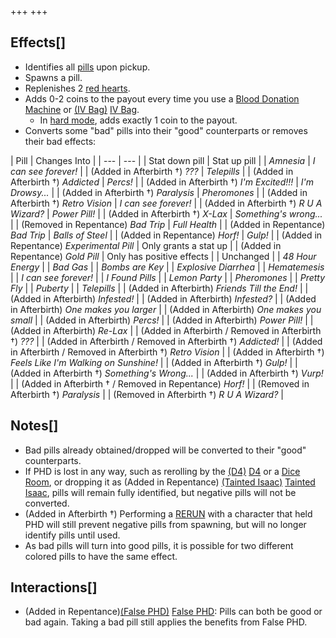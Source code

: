 +++
+++

Effects[]
---------


* Identifies all [pills](/wiki/Pills "Pills") upon pickup.
* Spawns a pill.
* Replenishes 2 [red hearts](/wiki/Health#Red_Heart_Containers "Health").
* Adds 0-2 coins to the payout every time you use a [Blood Donation Machine](/wiki/Blood_Donation_Machine "Blood Donation Machine") or [(IV Bag)](/wiki/IV_Bag "IV Bag") [IV Bag](/wiki/IV_Bag "IV Bag").
	+ In [hard mode](/wiki/Hard_mode "Hard mode"), adds exactly 1 coin to the payout.
* Converts some "bad" pills into their "good" counterparts or removes their bad effects:




| Pill | Changes Into
 |
| --- | --- |
| Stat down pill
 | Stat up pill
 |
| *Amnesia* | *I can see forever!* |
| (Added in Afterbirth †) *???* | *Telepills* |
| (Added in Afterbirth †) *Addicted* | *Percs!* |
| (Added in Afterbirth †) *I'm Excited!!!* | *I'm Drowsy...* |
| (Added in Afterbirth †) *Paralysis* | *Pheromones* |
| (Added in Afterbirth †) *Retro Vision* | *I can see forever!* |
| (Added in Afterbirth †) *R U A Wizard?* | *Power Pill!* |
| (Added in Afterbirth †) *X-Lax* | *Something's wrong...* |
| (Removed in Repentance) *Bad Trip* | *Full Health* |
| (Added in Repentance) *Bad Trip* | *Balls of Steel* |
| (Added in Repentance) *Horf!* | *Gulp!* |
| (Added in Repentance) *Experimental Pill* | Only grants a stat up
 |
| (Added in Repentance) *Gold Pill* | Only has positive effects
 |
| Unchanged
 |
| *48 Hour Energy* |
| *Bad Gas* |
| *Bombs are Key* |
| *Explosive Diarrhea* |
| *Hematemesis* |
| *I can see forever!* |
| *I Found Pills* |
| *Lemon Party* |
| *Pheromones* |
| *Pretty Fly* |
| *Puberty* |
| *Telepills* |
| (Added in Afterbirth) *Friends Till the End!* |
| (Added in Afterbirth) *Infested!* |
| (Added in Afterbirth) *Infested?* |
| (Added in Afterbirth) *One makes you larger* |
| (Added in Afterbirth) *One makes you small* |
| (Added in Afterbirth) *Percs!* |
| (Added in Afterbirth) *Power Pill!* |
| (Added in Afterbirth) *Re-Lax* |
| (Added in Afterbirth / Removed in Afterbirth †) *???* |
| (Added in Afterbirth / Removed in Afterbirth †) *Addicted!* |
| (Added in Afterbirth / Removed in Afterbirth †) *Retro Vision* |
| (Added in Afterbirth †) *Feels Like I'm Walking on Sunshine!* |
| (Added in Afterbirth †) *Gulp!* |
| (Added in Afterbirth †) *Something's Wrong...* |
| (Added in Afterbirth †) *Vurp!* |
| (Added in Afterbirth † / Removed in Repentance) *Horf!* |
| (Removed in Afterbirth †) *Paralysis* |
| (Removed in Afterbirth †) *R U A Wizard?* |


Notes[]
-------


* Bad pills already obtained/dropped will be converted to their "good" counterparts.
* If PHD is lost in any way, such as rerolling by the [(D4)](/wiki/D4 "D4") [D4](/wiki/D4 "D4") or a [Dice Room](/wiki/Dice_Room "Dice Room"), or dropping it as (Added in Repentance) [(Tainted Isaac)](/wiki/Tainted_Isaac "Tainted Isaac") [Tainted Isaac](/wiki/Tainted_Isaac "Tainted Isaac"), pills will remain fully identified, but negative pills will not be converted.
* (Added in Afterbirth †) Performing a [RERUN](/wiki/RERUN "RERUN") with a character that held PHD will still prevent negative pills from spawning, but will no longer identify pills until used.
* As bad pills will turn into good pills, it is possible for two different colored pills to have the same effect.


Interactions[]
--------------


* (Added in Repentance)[(False PHD)](/wiki/False_PHD "False PHD") [False PHD](/wiki/False_PHD "False PHD"): Pills can both be good or bad again. Taking a bad pill still applies the benefits from False PHD.


